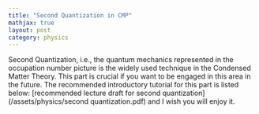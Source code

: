 ```yaml
---
title: "Second Quantization in CMP"
mathjax: true
layout: post
category: physics
---
```


Second Quantization, i.e., the quantum mechanics represented in the occupation number picture is the widely used technique in the Condensed Matter Theory. This part is crucial if you want to be engaged in this area in the future. The recommended introductory tutorial for this part is listed below:
[recommended lecture draft for second quantization](/assets/physics/second quantization.pdf)
and I wish you will enjoy it.
